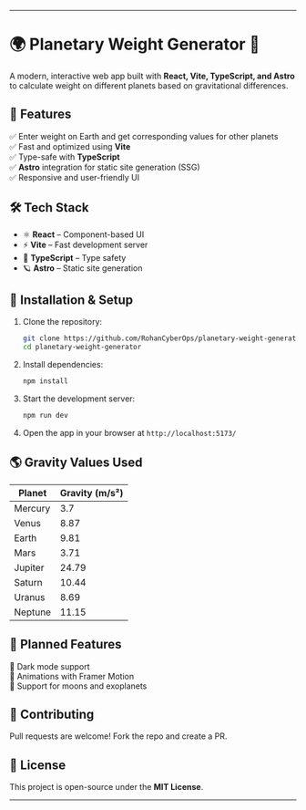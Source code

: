 
---

# 🌍 **Planetary Weight Generator** 🚀  

A modern, interactive web app built with **React, Vite, TypeScript, and Astro** to calculate weight on different planets based on gravitational differences.  

## 📌 **Features**  
✅ Enter weight on Earth and get corresponding values for other planets  
✅ Fast and optimized using **Vite**  
✅ Type-safe with **TypeScript**  
✅ **Astro** integration for static site generation (SSG)  
✅ Responsive and user-friendly UI  

## 🛠 **Tech Stack**  
- ⚛️ **React** – Component-based UI  
- ⚡ **Vite** – Fast development server  
- 🔷 **TypeScript** – Type safety  
- 🪐 **Astro** – Static site generation  

## 🚀 **Installation & Setup**  

1. Clone the repository:  
   ```bash
   git clone https://github.com/RohanCyberOps/planetary-weight-generator.git
   cd planetary-weight-generator
   ```
2. Install dependencies:  
   ```bash
   npm install
   ```
3. Start the development server:  
   ```bash
   npm run dev
   ```
4. Open the app in your browser at `http://localhost:5173/`  

## 🌎 **Gravity Values Used**  
| Planet | Gravity (m/s²) |  
|--------|-------------|  
| Mercury | 3.7 |  
| Venus | 8.87 |  
| Earth | 9.81 |  
| Mars | 3.71 |  
| Jupiter | 24.79 |  
| Saturn | 10.44 |  
| Uranus | 8.69 |  
| Neptune | 11.15 |  

## 🎯 **Planned Features**  
🔹 Dark mode support  
🔹 Animations with Framer Motion  
🔹 Support for moons and exoplanets  

## 🤝 **Contributing**  
Pull requests are welcome! Fork the repo and create a PR.  

## 📜 **License**  
This project is open-source under the **MIT License**.  

---
